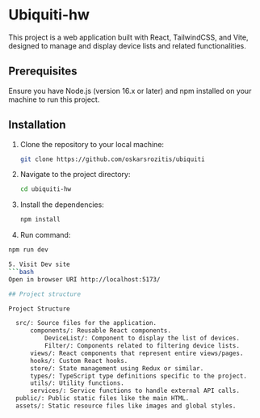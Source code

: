 # Ubiquiti-hw

This project is a web application built with React, TailwindCSS, and Vite, designed to manage and display device lists and related functionalities.

## Prerequisites

Ensure you have Node.js (version 16.x or later) and npm installed on your machine to run this project.

## Installation

1. Clone the repository to your local machine:
   ```bash
   git clone https://github.com/oskarsrozitis/ubiquiti

2. Navigate to the project directory:
   ```bash
   cd ubiquiti-hw

3. Install the dependencies:
   ```bash
   npm install

4. Run command:
  ```bash
  npm run dev

5. Visit Dev site
  ```bash
  Open in browser URI http://localhost:5173/

## Project structure

Project Structure

    src/: Source files for the application.
        components/: Reusable React components.
            DeviceList/: Component to display the list of devices.
            Filter/: Components related to filtering device lists.
        views/: React components that represent entire views/pages.
        hooks/: Custom React hooks.
        store/: State management using Redux or similar.
        types/: TypeScript type definitions specific to the project.
        utils/: Utility functions.
        services/: Service functions to handle external API calls.
    public/: Public static files like the main HTML.
    assets/: Static resource files like images and global styles.
